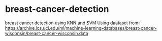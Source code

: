 # breast-cancer-detection
breast cancer detection using KNN and SVM
Using daataset from: https://archive.ics.uci.edu/ml/machine-learning-databases/breast-cancer-wisconsin/breast-cancer-wisconsin.data

